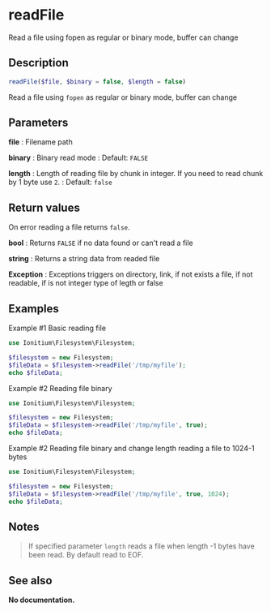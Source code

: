 # readFile

Read a file using fopen as regular or binary mode, buffer can change

## Description

```php
readFile($file, $binary = false, $length = false)
```

Read a file using `fopen` as regular or binary mode, buffer can change

## Parameters

__file__
: Filename path

__binary__
: Binary read mode
: Default: `FALSE`
  
__length__
: Length of reading file by chunk in integer. If you need to read chunk by 1 byte use `2`.
: Default: `false`

## Return values

On error reading a file returns `false`.

__bool__
: Returns `FALSE` if no data found or can't read a file

__string__
: Returns a string data from readed file

__Exception__
: Exceptions triggers on directory, link, if not exists a file, if not readable, if is not integer type of legth or false

## Examples

Example #1 Basic reading file
```php
use Ionitium\Filesystem\Filesystem;

$filesystem = new Filesystem;
$fileData = $filesystem->readFile('/tmp/myfile');
echo $fileData;
```

Example #2 Reading file binary
```php
use Ionitium\Filesystem\Filesystem;

$filesystem = new Filesystem;
$fileData = $filesystem->readFile('/tmp/myfile', true);
echo $fileData;
```

Example #2 Reading file binary and change length reading a file to 1024-1 bytes
```php
use Ionitium\Filesystem\Filesystem;

$filesystem = new Filesystem;
$fileData = $filesystem->readFile('/tmp/myfile', true, 1024);
echo $fileData;
```

## Notes

> If specified parameter `length` reads a file when length -1 bytes have been read. By default read to EOF.


## See also

__No documentation.__